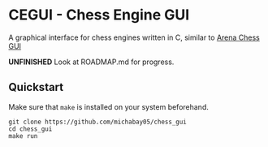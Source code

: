 # CEGUI - Chess Engine GUI

A graphical interface for chess engines written in C, similar to [Arena Chess GUI](http://www.playwitharena.de/)

**UNFINISHED** Look at ROADMAP.md for progress.

## Quickstart

Make sure that `make` is installed on your system beforehand.

```
git clone https://github.com/michabay05/chess_gui
cd chess_gui
make run
```
